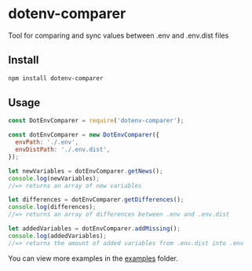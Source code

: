 # dotenv-comparer
Tool for comparing and sync values between .env and .env.dist files

## Install
```sh
npm install dotenv-comparer
```

## Usage

```js
const DotEnvComparer = require('dotenv-comparer');

const dotEnvComparer = new DotEnvComparer({
  envPath: './.env',
  envDistPath: './.env.dist',
});

let newVariables = dotEnvComparer.getNews();
console.log(newVariables);
//=> returns an array of new variables

let differences = dotEnvComparer.getDifferences();
console.log(differences);
//=> returns an array of differences between .env and .env.dist

let addedVariables = dotEnvComparer.addMissing();
console.log(addedVariables);
//=> returns the amount of added variables from .env.dist into .env
```

You can view more examples in the [examples](https://github.com/nachoaguirre/dotenv-comparer/tree/main/examples) folder.